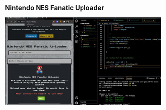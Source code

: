## Nintendo NES Fanatic Uploader

<img src="https://github.com/designisO/NES-Fan-Uploader-dApp/blob/main/FL1CjNdXIAMEYEQ.jpg">

